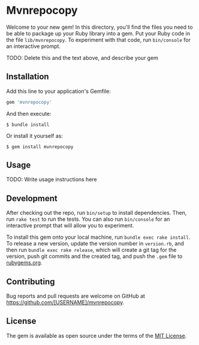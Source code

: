 # Mvnrepocopy

Welcome to your new gem! In this directory, you'll find the files you need to be able to package up your Ruby library into a gem. Put your Ruby code in the file `lib/mvnrepocopy`. To experiment with that code, run `bin/console` for an interactive prompt.

TODO: Delete this and the text above, and describe your gem

## Installation

Add this line to your application's Gemfile:

```ruby
gem 'mvnrepocopy'
```

And then execute:

    $ bundle install

Or install it yourself as:

    $ gem install mvnrepocopy

## Usage

TODO: Write usage instructions here

## Development

After checking out the repo, run `bin/setup` to install dependencies. Then, run `rake test` to run the tests. You can also run `bin/console` for an interactive prompt that will allow you to experiment.

To install this gem onto your local machine, run `bundle exec rake install`. To release a new version, update the version number in `version.rb`, and then run `bundle exec rake release`, which will create a git tag for the version, push git commits and the created tag, and push the `.gem` file to [rubygems.org](https://rubygems.org).

## Contributing

Bug reports and pull requests are welcome on GitHub at https://github.com/[USERNAME]/mvnrepocopy.

## License

The gem is available as open source under the terms of the [MIT License](https://opensource.org/licenses/MIT).
